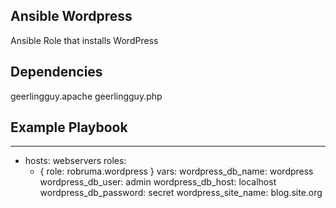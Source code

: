 Ansible Wordpress
--------
Ansible Role that installs WordPress

## Dependencies
geerlingguy.apache
geerlingguy.php

## Example Playbook
  ---
  - hosts: webservers
    roles:
      - { role: robruma.wordpress }
    vars:
      wordpress_db_name: wordpress
      wordpress_db_user: admin
      wordpress_db_host: localhost
      wordpress_db_password: secret
      wordpress_site_name: blog.site.org
